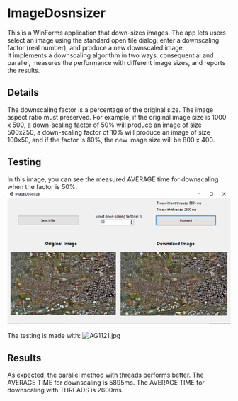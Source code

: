 # ImageDosnsizer

This is a WinForms application that down-sizes images. 
The app lets users select an image using the standard open file dialog, enter a downscaling factor (real number), and produce a new downscaled image.  
It implements a downscaling algorithm in two ways: consequential and parallel, measures the performance with different image sizes, and reports the results.

## Details

The downscaling factor is a percentage of the original size.  The image aspect ratio must preserved. For example, if the original image size is 1000 x 500, a down-scaling factor of 50% will produce an image of size 500x250, a down-scaling factor of 10% will produce an image of size 100x50, and if the factor is 80%, the new image size will be 800 x 400.

## Testing

In this image, you can see the measured AVERAGE time for downscaling when the factor is 50%. 
![AVERAGE TIME](src/AverageTimeDownscaling.png)

The testing is made with: 
![AG1121.jpg](src/AG1121.jpg)

## Results

As expected, the parallel method with threads performs better.
The AVERAGE TIME for downscaling is 5895ms.
The AVERAGE TIME for downscaling with THREADS is 2600ms.
